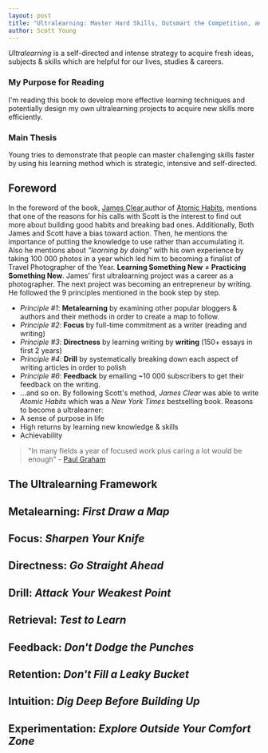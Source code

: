 ```yaml
---
layout: post
title: "Ultralearning: Master Hard Skills, Outsmart the Competition, and Accelerate Your Career"
author: Scott Young
---
```


*Ultralearning* is a self-directed and intense strategy to acquire fresh ideas, subjects & skills which are helpful for our lives, studies & careers.

### My Purpose for Reading 
I'm reading this book to develop more effective learning techniques and potentially design my own ultralearning projects to acquire new skills more efficiently. 

### Main Thesis 
Young tries to demonstrate that people can master challenging skills faster by using his learning method which is strategic, intensive and self-directed.

## Foreword
In the foreword of the book, [James Clear](#),author of [Atomic Habits](#), mentions that one of the reasons for his calls with Scott is the interest to find out more about building good habits and breaking bad ones. Additionally, Both James and Scott have a bias toward action. Then, he mentions the importance of putting the knowledge to use rather than accumulating it. Also he mentions about _"learning by doing"_ with his own experience by taking 100 000 photos in a year which led him to becoming a finalist of Travel Photographer of the Year. 
__Learning Something New__ $\neq$ __Practicing Something New__. 
James' first ultralearning project was a career as a photographer. The next project was becoming an entrepreneur by writing. He followed the 9 principles mentioned in the book step by step.
- *Principle #1*: **Metalearning** by examining other popular bloggers & authors and their methods in order to create a map to follow.
- *Principle #2*: **Focus** by full-time commitment as a writer (reading and writing)
- *Principle #3*: **Directness** by learning writing by __writing__ (150+ essays in first 2 years)
- *Principle #4*: **Drill** by systematically breaking down each aspect of writing articles in order to polish
- *Principle #6*: **Feedback** by emailing ~10 000 subscribers to get their feedback on the writing.
- ...and so on.
By following Scott's method, _James Clear_ was able to write _Atomic Habits_ which was a _New York Times_ bestselling book.
Reasons to become a ultralearner:
- A sense of purpose in life
- High returns by learning new knowledge & skills
- Achievability
> "In many fields a year of focused work plus caring a lot would be enough" - [Paul Graham](#)

## The Ultralearning Framework

## Metalearning: *First Draw a Map*

## Focus: *Sharpen Your Knife*

## Directness: *Go Straight Ahead*

## Drill: *Attack Your Weakest Point*

## Retrieval: *Test to Learn*

## Feedback: *Don't Dodge the Punches*

## Retention: *Don't Fill a Leaky Bucket*

## Intuition: *Dig Deep Before Building Up*

## Experimentation: *Explore Outside Your Comfort Zone*
